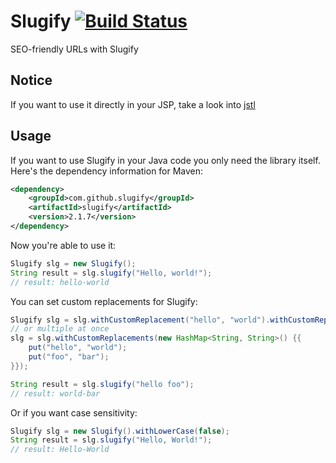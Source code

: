 Slugify [![Build Status](https://secure.travis-ci.org/slugify/slugify.svg?branch=master)](http://travis-ci.org/slugify/slugify)
=======

SEO-friendly URLs with Slugify

Notice
------
If you want to use it directly in your JSP, take a look into [jstl][1]

Usage
-----
If you want to use Slugify in your Java code you only need the library itself.
Here's the dependency information for Maven:

```xml
<dependency>
	<groupId>com.github.slugify</groupId>
	<artifactId>slugify</artifactId>
	<version>2.1.7</version>
</dependency>
```

Now you're able to use it:

```java
Slugify slg = new Slugify();
String result = slg.slugify("Hello, world!");
// result: hello-world
```

You can set custom replacements for Slugify:

```java
Slugify slg = slg.withCustomReplacement("hello", "world").withCustomReplacement("foo", "bar");
// or multiple at once
slg = slg.withCustomReplacements(new HashMap<String, String>() {{
	put("hello", "world");
	put("foo", "bar");
}});

String result = slg.slugify("hello foo");
// result: world-bar
```

Or if you want case sensitivity:

```java
Slugify slg = new Slugify().withLowerCase(false);
String result = slg.slugify("Hello, World!");
// result: Hello-World
```

[1]: http://github.com/slugify/slugify/tree/master/jstl
